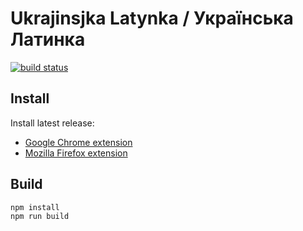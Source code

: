 
Ukrajinsjka Latynka / Українська Латинка
========================================

[![build status](https://travis-ci.org/paiv/latynka.svg?branch=ci)](https://travis-ci.org/paiv/latynka)


Install
-------

Install latest release:

* [Google Chrome extension](https://chrome.google.com/webstore/detail/joeekaccddgdgpdacldaoklcpefkjmck)
* [Mozilla Firefox extension](https://addons.mozilla.org/firefox/addon/uk-latynka/)


Build
-----

```sh
npm install
npm run build
```
